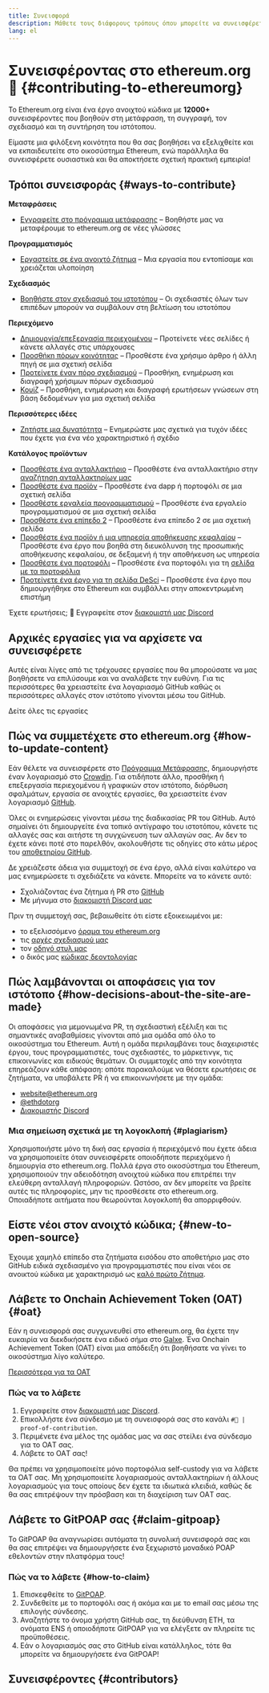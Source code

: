 ```yaml
---
title: Συνεισφορά
description: Μάθετε τους διάφορους τρόπους όπου μπορείτε να συνεισφέρετε στο ethereum.org
lang: el
---
```


# Συνεισφέροντας στο ethereum.org 🦄 {#contributing-to-ethereumorg}

Το Ethereum.org είναι ένα έργο ανοιχτού κώδικα με **12000+** συνεισφέροντες που βοηθούν στη μετάφραση, τη συγγραφή, τον σχεδιασμό και τη συντήρηση του ιστότοπου.

Είμαστε μια φιλόξενη κοινότητα που θα σας βοηθήσει να εξελιχθείτε και να εκπαιδευτείτε στο οικοσύστημα Ethereum, ενώ παράλληλα θα συνεισφέρετε ουσιαστικά και θα αποκτήσετε σχετική πρακτική εμπειρία!

## Τρόποι συνεισφοράς {#ways-to-contribute}

**Μεταφράσεις**
- [Εγγραφείτε στο πρόγραμμα μετάφρασης](/contributing/translation-program/) – Βοηθήστε μας να μεταφέρουμε το ethereum.org σε νέες γλώσσες

**Προγραμματισμός**
- [Εργαστείτε σε ένα ανοιχτό ζήτημα](https://github.com/ethereum/ethereum-org-website/issues) – Μια εργασία που εντοπίσαμε και χρειάζεται υλοποίηση

**Σχεδιασμός**
- [Βοηθήστε στον σχεδιασμό του ιστοτόπου](/contributing/design/) – Οι σχεδιαστές όλων των επιπέδων μπορούν να συμβάλουν στη βελτίωση του ιστοτόπου

**Περιεχόμενο**
- [Δημιουργία/επεξεργασία περιεχομένου](/contributing/#how-to-update-content) – Προτείνετε νέες σελίδες ή κάνετε αλλαγές στις υπάρχουσες
- [Προσθήκη πόρων κοινότητας](/contributing/content-resources/) – Προσθέστε ένα χρήσιμο άρθρο ή άλλη πηγή σε μια σχετική σελίδα
- [Προτείνετε έναν πόρο σχεδιασμού](/contributing/design/adding-design-resources/) – Προσθήκη, ενημέρωση και διαγραφή χρήσιμων πόρων σχεδιασμού
- [Κουίζ](/contributing/quizzes/) – Προσθήκη, ενημέρωση και διαγραφή ερωτήσεων γνώσεων στη βάση δεδομένων για μια σχετική σελίδα

**Περισσότερες ιδέες**
- [Ζητήστε μια δυνατότητα](https://github.com/ethereum/ethereum-org-website/issues/new?assignees=&labels=Type%3A+Feature&template=feature_request.yaml&title=) – Ενημερώστε μας σχετικά για τυχόν ιδέες που έχετε για ένα νέο χαρακτηριστικό ή σχέδιο

**Κατάλογος προϊόντων**
- [Προσθέστε ένα ανταλλακτήριο](/contributing/adding-exchanges/) – Προσθέστε ένα ανταλλακτήριο στην [αναζήτηση ανταλλακτηρίων μας](/get-eth/#country-picker)
- [Προσθέστε ένα προϊόν](/contributing/adding-products/) – Προσθέστε ένα dapp ή πορτοφόλι σε μια σχετική σελίδα
- [Προσθέστε εργαλεία προγραμματισμού](/contributing/adding-developer-tools/) – Προσθέστε ένα εργαλείο προγραμματισμού σε μια σχετική σελίδα
- [Προσθέστε ένα επίπεδο 2](/contributing/adding-layer-2s/) – Προσθέστε ένα επίπεδο 2 σε μια σχετική σελίδα
- [Προσθέστε ένα προϊόν ή μια υπηρεσία αποθήκευσης κεφαλαίου](/contributing/adding-staking-products/) – Προσθέστε ένα έργο που βοηθά στη διευκόλυνση της προσωπικής αποθήκευσης κεφαλαίου, σε δεξαμενή ή την αποθήκευση ως υπηρεσία
- [Προσθέστε ένα πορτοφόλι](/contributing/adding-wallets/) – Προσθέστε ένα πορτοφόλι για τη [σελίδα με τα πορτοφόλια](/wallets/find-wallet/)
- [Προτείνετε ένα έργο για τη σελίδα DeSci](/contributing/adding-desci-projects/) – Προσθέστε ένα έργο που δημιουργήθηκε στο Ethereum και συμβάλλει στην αποκεντρωμένη επιστήμη

Έχετε ερωτήσεις; 🤔 Εγγραφείτε στον [διακομιστή μας Discord](https://discord.gg/ethereum-org)

## Αρχικές εργασίες για να αρχίσετε να συνεισφέρετε

Αυτές είναι λίγες από τις τρέχουσες εργασίες που θα μπορούσατε να μας βοηθήσετε να επιλύσουμε και να αναλάβετε την ευθύνη. Για τις περισσότερες θα χρειαστείτε ένα λογαριασμό GitHub καθώς οι περισσότερες αλλαγές στον ιστότοπο γίνονται μέσω του GitHub.

<IssuesList issues={gfissues} my={8} />

<ButtonLink href="https://github.com/ethereum/ethereum-org-website/issues">Δείτε όλες τις εργασίες</ButtonLink>

## Πώς να συμμετέχετε στο ethereum.org {#how-to-update-content}

Εάν θέλετε να συνεισφέρετε στο [Πρόγραμμα Μετάφρασης](/contributing/translation-program/), δημιουργήστε έναν λογαριασμό στο [Crowdin](https://crowdin.com/project/ethereum-org). Για οτιδήποτε άλλο, προσθήκη ή επεξεργασία περιεχομένου ή γραφικών στον ιστότοπο, διόρθωση σφαλμάτων, εργασία σε ανοιχτές εργασίες, θα χρειαστείτε έναν λογαριασμό [GitHub](https://github.com/).

Όλες οι ενημερώσεις γίνονται μέσω της διαδικασίας PR του GitHub. Αυτό σημαίνει ότι δημιουργείτε ένα τοπικό αντίγραφο του ιστοτόπου, κάνετε τις αλλαγές σας και αιτήστε τη συγχώνευση των αλλαγών σας. Αν δεν το έχετε κάνει ποτέ στο παρελθόν, ακολουθήστε τις οδηγίες στο κάτω μέρος του [αποθετηρίου GitHub](https://github.com/ethereum/ethereum-org-website).

Δε χρειάζεστε άδεια για συμμετοχή σε ένα έργο, αλλά είναι καλύτερο να μας ενημερώσετε τι σχεδιάζετε να κάνετε. Μπορείτε να το κάνετε αυτό:

- Σχολιάζοντας ένα ζήτημα ή PR στο [GitHub](https://github.com/ethereum/ethereum-org-website)
- Με μήνυμα στο [διακομιστή Discord μας](https://discord.gg/ethereum-org)

Πριν τη συμμετοχή σας, βεβαιωθείτε ότι είστε εξοικειωμένοι με:

- το εξελισσόμενο [όραμα του ethereum.org](/about/)
- τις [αρχές σχεδιασμού μας](/contributing/design-principles/)
- τον [οδηγό στυλ μας](/contributing/style-guide/)
- ο δικός μας [κώδικας δεοντολογίας](/community/code-of-conduct)

<ContributorsQuizBanner className="mt-16 mb-8" />

## Πώς λαμβάνονται οι αποφάσεις για τον ιστότοπο {#how-decisions-about-the-site-are-made}

Οι αποφάσεις για μεμονωμένα PR, τη σχεδιαστική εξέλιξη και τις σημαντικές αναβαθμίσεις γίνονται από μια ομάδα από όλο το οικοσύστημα του Ethereum. Αυτή η ομάδα περιλαμβάνει τους διαχειριστές έργου, τους προγραμματιστές, τους σχεδιαστές, το μάρκετινγκ, τις επικοινωνίες και ειδικούς θεμάτων. Οι συμμετοχές από την κοινότητα επηρεάζουν κάθε απόφαση: οπότε παρακαλούμε να θέσετε ερωτήσεις σε ζητήματα, να υποβάλετε PR ή να επικοινωνήσετε με την ομάδα:

- [website@ethereum.org](mailto:website@ethereum.org)
- [@ethdotorg](https://twitter.com/ethdotorg)
- [Διακομιστής Discord](https://discord.gg/ethereum-org)

### Μια σημείωση σχετικά με τη λογοκλοπή {#plagiarism}

Χρησιμοποιήστε μόνο τη δική σας εργασία ή περιεχόμενό που έχετε άδεια να χρησιμοποιείτε όταν συνεισφέρετε οποιοδήποτε περιεχόμενο ή δημιουργία στο ethereum.org. Πολλά έργα στο οικοσύστημα του Ethereum, χρησιμοποιούν την αδειοδότηση ανοιχτού κώδικα που επιτρέπει την ελεύθερη ανταλλαγή πληροφοριών. Ωστόσο, αν δεν μπορείτε να βρείτε αυτές τις πληροφορίες, μην τις προσθέσετε στο ethereum.org. Οποιαδήποτε αιτήματα που θεωρούνται λογοκλοπή θα απορριφθούν.

## Είστε νέοι στον ανοιχτό κώδικα; {#new-to-open-source}

Έχουμε χαμηλό επίπεδο στα ζητήματα εισόδου στο αποθετήριο μας στο GitHub ειδικά σχεδιασμένο για προγραμματιστές που είναι νέοι σε ανοικτού κώδικα με χαρακτηρισμό ως [καλό πρώτο ζήτημα](https://github.com/ethereum/ethereum-org-website/issues?q=is%3Aopen+is%3Aissue+label%3A%22good+first+issue%22).

## Λάβετε το Onchain Achievement Token (OAT) {#oat}

Εάν η συνεισφορά σας συγχωνευθεί στο ethereum.org, θα έχετε την ευκαιρία να διεκδικήσετε ένα ειδικό σήμα στο [Galxe](https://app.galxe.com/quest/ethereumorg). Ένα Onchain Achievement Token (OAT) είναι μια απόδειξη ότι βοηθήσατε να γίνει το οικοσύστημα λίγο καλύτερο.

[Περισσότερα για τα OAT](https://help.galxe.com/en/articles/9645630-create-quest-rewards#h_1c5d63ba03)

### Πώς να το λάβετε
1. Εγγραφείτε στον [διακομιστή μας Discord](https://discord.gg/ethereum-org).
2. Επικολλήστε ένα σύνδεσμο με τη συνεισφορά σας στο κανάλι `#🥇 | proof-of-contribution`.
3. Περιμένετε ένα μέλος της ομάδας μας να σας στείλει ένα σύνδεσμο για το OAΤ σας.
4. Λάβετε το OAΤ σας!

Θα πρέπει να χρησιμοποιείτε μόνο πορτοφόλια self-custody για να λάβετε τα OAΤ σας. Μη χρησιμοποιείτε λογαριασμούς ανταλλακτηρίων ή άλλους λογαριασμούς για τους οποίους δεν έχετε τα ιδιωτικά κλειδιά, καθώς δε θα σας επιτρέψουν την πρόσβαση και τη διαχείριση των OAΤ σας.

## Λάβετε το GitPOAP σας {#claim-gitpoap}

Το GitPOAP θα αναγνωρίσει αυτόματα τη συνολική συνεισφορά σας και θα σας επιτρέψει να δημιουργήσετε ένα ξεχωριστό μοναδικό POAP εθελοντών στην πλατφόρμα τους!


### Πώς να το λάβετε {#how-to-claim}

1. Επισκεφθείτε το [GitPOAP](https://www.gitpoap.io).
2. Συνδεθείτε με το πορτοφόλι σας ή ακόμα και με το email σας μέσω της επιλογής σύνδεσης.
3. Αναζητήστε το όνομα χρήστη GitHub σας, τη διεύθυνση ETH, τα ονόματα ENS ή οποιοδήποτε GitPOAP για να ελέγξετε αν πληρείτε τις προϋποθέσεις.
4. Εάν ο λογαριασμός σας στο GitHub είναι κατάλληλος, τότε θα μπορείτε να δημιουργήσετε ένα GitPOAP!

## Συνεισφέροντες {#contributors}

<Contributors />
